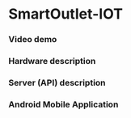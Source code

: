 # SmartOutlet-IOT

### Video demo ###


### Hardware description ###


### Server (API) description ###

### Android Mobile Application ###
